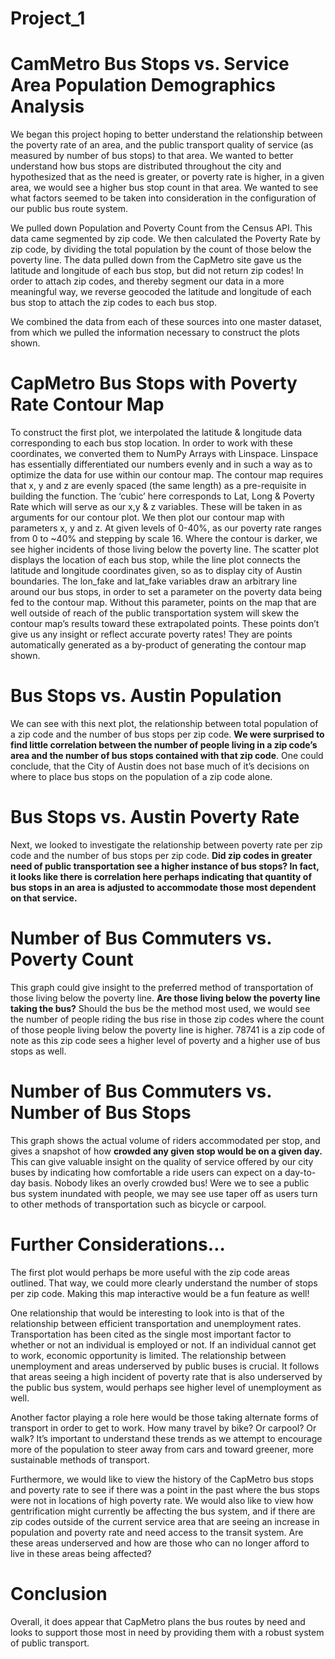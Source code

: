 # Project_1
# CamMetro Bus Stops vs. Service Area Population Demographics Analysis

We began this project hoping to better understand the relationship between the poverty rate of an area, and the public transport quality of service (as measured by number of bus stops) to that area. We wanted to better understand how bus stops are distributed throughout the city and hypothesized that as the need is greater, or poverty rate is higher, in a given area, we would see a higher bus stop count in that area. We wanted to see what factors seemed to be taken into consideration in the configuration of our public bus route system.

We pulled down Population and Poverty Count from the Census API. This data came segmented by zip code. We then calculated the Poverty Rate by zip code, by dividing the total population by the count of those below the poverty line. 
The data pulled down from the CapMetro site gave us the latitude and longitude of each bus stop, but did not return zip codes! In order to attach zip codes, and thereby segment our data in a more meaningful way, we reverse geocoded the latitude and longitude of each bus stop to attach the zip codes to each bus stop.

We combined the data from each of these sources into one master dataset, from which we pulled the information necessary to construct the plots shown.

# CapMetro Bus Stops with Poverty Rate Contour Map
To construct the first plot, we interpolated the latitude & longitude data corresponding to each bus stop location. In order to work with these coordinates, we converted them to NumPy Arrays with Linspace. Linspace has essentially differentiated our numbers evenly and in such a way as to optimize the data for use within our contour map. The contour map requires that x, y and z are evenly spaced (the same length) as a pre-requisite in building the function. The ‘cubic’ here corresponds to Lat, Long & Poverty Rate which will serve as our x,y & z variables. These will be taken in as arguments for our contour plot. 
We then plot our contour map with parameters x, y and z. At given levels of 0-40%, as our poverty rate ranges from 0 to ~40% and stepping by scale 16. Where the contour is darker, we see higher incidents of those living below the poverty  line.
The scatter plot displays the location of each bus stop, while the line plot connects the latitude and longitude coordinates given, so as to display city of Austin boundaries. 
The lon_fake and lat_fake variables draw an arbitrary line around our bus stops, in order to set a parameter on the poverty data being fed to the contour map. Without this parameter, points on the map that are well outside of reach of the public transportation system will skew the contour map’s results toward these extrapolated points. These points don’t give us any insight or reflect accurate poverty rates! They are points automatically generated as a by-product of generating the contour map shown.
# Bus Stops vs. Austin Population
We can see with this next plot, the relationship between total population of a zip code and the number of bus stops per zip code. **We were surprised to find little correlation between the number of people living in a zip code’s area and the number of bus stops contained with that zip code**. One could conclude, that the City of Austin does not base much of it’s decisions on where to place bus stops on the population of a zip code alone.
# Bus Stops vs. Austin Poverty Rate
Next, we looked to investigate the relationship between poverty rate per zip code and the number of bus stops per zip code. **Did zip codes in greater need of public transportation see a higher instance of bus stops? In fact, it looks like there is correlation here perhaps indicating that quantity of bus stops in an area is adjusted to accommodate those most dependent on that service.**
# Number of Bus Commuters vs. Poverty Count
This graph could give insight to the preferred method of transportation of those living below the poverty line. **Are those living below the poverty line taking the bus?** Should the bus be the method most used, we would see the number of people riding the bus rise in those zip codes where the count of those people living below the poverty line is higher. 78741 is a zip code of note as this zip code sees a higher level of poverty and a higher use of bus stops as well.
# Number of Bus Commuters vs. Number of Bus Stops
This graph shows the actual volume of riders accommodated per stop, and gives a snapshot of how **crowded any given stop would be on a given day.** This can give valuable insight on the quality of service offered by our city buses by indicating how comfortable a ride users can expect on a day-to-day basis. Nobody likes an overly crowded bus! Were we to see a public bus system inundated with people, we may see use taper off as users turn to other methods of transportation such as bicycle or carpool.

# Further Considerations…
The first plot would perhaps be more useful with the zip code areas outlined. That way, we could more clearly understand the number of stops per zip code. Making this map interactive would be a fun feature as well!

One relationship that would be interesting to look into is that of the relationship between efficient transportation and unemployment rates. Transportation has been cited as the single most important factor to whether or not an individual is employed or not. If an individual cannot get to work, economic opportunity is limited. The relationship between unemployment and areas underserved by public buses is crucial. It follows that areas seeing a high incident of poverty rate that is also underserved by the public bus system, would perhaps see higher level of unemployment as well.

Another factor playing a role here would be those taking alternate forms of transport in order to get to work. How many travel by bike? Or carpool? Or walk? It’s important to understand these trends as we attempt to encourage more of the population to steer away from cars and toward greener, more sustainable methods of transport.

Furthermore, we would like to view the history of the CapMetro bus stops and poverty rate to see if there was a point in the past where the bus stops were not in locations of high poverty rate. We would also like to view how gentrification might currently be affecting the bus system, and if there are zip codes outside of the current service area that are seeing an increase in population and poverty rate and need access to the transit system. Are these areas underserved and how are those who can no longer afford to live in these areas being affected?

# Conclusion
Overall, it does appear that CapMetro plans the bus routes by need and looks to support those most in need by providing them with a robust system of public transport. 

